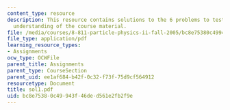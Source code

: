 ```yaml
---
content_type: resource
description: This resource contains solutions to the 6 problems to test the student's
  understanding of the course material.
file: /media/courses/8-811-particle-physics-ii-fall-2005/bc8e75380c49943f46ded561e2fb2f9e_sol1.pdf
file_type: application/pdf
learning_resource_types:
- Assignments
ocw_type: OCWFile
parent_title: Assignments
parent_type: CourseSection
parent_uid: ee1af684-b42f-0c32-f73f-75d9cf564912
resourcetype: Document
title: sol1.pdf
uid: bc8e7538-0c49-943f-46de-d561e2fb2f9e
---
```

